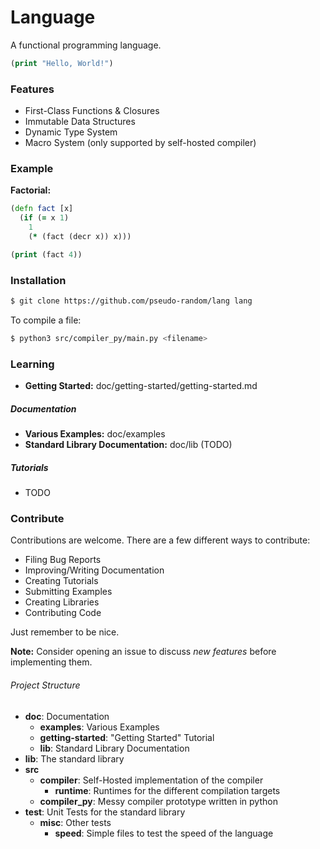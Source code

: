 # Language

A functional programming language.

```clojure
(print "Hello, World!")
```

### Features
- First-Class Functions & Closures
- Immutable Data Structures
- Dynamic Type System
- Macro System (only supported by self-hosted compiler)

### Example

**Factorial:**
```clojure
(defn fact [x]
  (if (= x 1)
    1
    (* (fact (decr x)) x)))

(print (fact 4))
```

### Installation
```bash
$ git clone https://github.com/pseudo-random/lang lang
```

To compile a file:
```bash
$ python3 src/compiler_py/main.py <filename>
```

### Learning

- **Getting Started:** doc/getting-started/getting-started.md

##### Documentation

- **Various Examples:** doc/examples
- **Standard Library Documentation:** doc/lib (TODO)

##### Tutorials

- TODO

### Contribute
Contributions are welcome. There are a few different ways to contribute:
- Filing Bug Reports
- Improving/Writing Documentation
- Creating Tutorials
- Submitting Examples
- Creating Libraries
- Contributing Code

Just remember to be nice.

**Note:** Consider opening an issue to discuss *new features* before implementing them.

###### Project Structure

- **doc**: Documentation
  - **examples**: Various Examples
  - **getting-started**: "Getting Started" Tutorial
  - **lib**: Standard Library Documentation
- **lib**: The standard library
- **src**
  - **compiler**: Self-Hosted implementation of the compiler
    - **runtime**: Runtimes for the different compilation targets
  - **compiler_py**: Messy compiler prototype written in python
- **test**: Unit Tests for the standard library
  - **misc**: Other tests
    - **speed**: Simple files to test the speed of the language
